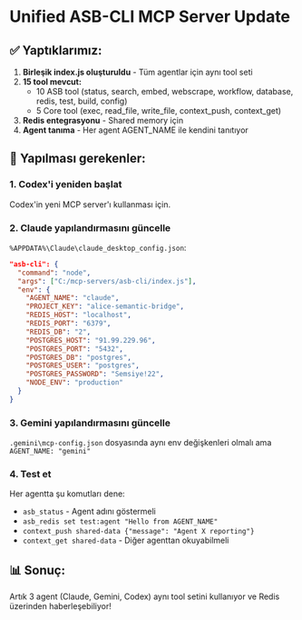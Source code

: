 # Unified ASB-CLI MCP Server Update

## ✅ Yaptıklarımız:
1. **Birleşik index.js oluşturuldu** - Tüm agentlar için aynı tool seti
2. **15 tool mevcut:**
   - 10 ASB tool (status, search, embed, webscrape, workflow, database, redis, test, build, config)
   - 5 Core tool (exec, read_file, write_file, context_push, context_get)
3. **Redis entegrasyonu** - Shared memory için
4. **Agent tanıma** - Her agent AGENT_NAME ile kendini tanıtıyor

## 🔧 Yapılması gerekenler:

### 1. Codex'i yeniden başlat
Codex'in yeni MCP server'ı kullanması için.

### 2. Claude yapılandırmasını güncelle
`%APPDATA%\Claude\claude_desktop_config.json`:
```json
"asb-cli": {
  "command": "node",
  "args": ["C:/mcp-servers/asb-cli/index.js"],
  "env": {
    "AGENT_NAME": "claude",
    "PROJECT_KEY": "alice-semantic-bridge",
    "REDIS_HOST": "localhost",
    "REDIS_PORT": "6379",
    "REDIS_DB": "2",
    "POSTGRES_HOST": "91.99.229.96",
    "POSTGRES_PORT": "5432",
    "POSTGRES_DB": "postgres",
    "POSTGRES_USER": "postgres",
    "POSTGRES_PASSWORD": "Semsiye!22",
    "NODE_ENV": "production"
  }
}
```

### 3. Gemini yapılandırmasını güncelle
`.gemini\mcp-config.json` dosyasında aynı env değişkenleri olmalı ama `AGENT_NAME: "gemini"`

### 4. Test et
Her agentta şu komutları dene:
- `asb_status` - Agent adını göstermeli
- `asb_redis set test:agent "Hello from AGENT_NAME"`
- `context_push shared-data {"message": "Agent X reporting"}`
- `context_get shared-data` - Diğer agenttan okuyabilmeli

## 📊 Sonuç:
Artık 3 agent (Claude, Gemini, Codex) aynı tool setini kullanıyor ve Redis üzerinden haberleşebiliyor!
